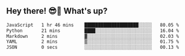 ## Hey there! 😎👋 What's up?

<!--START_SECTION:waka-->

```txt
JavaScript   1 hr 46 mins    ████████████████████░░░░░   80.05 %
Python       21 mins         ████░░░░░░░░░░░░░░░░░░░░░   16.04 %
Markdown     2 mins          ▓░░░░░░░░░░░░░░░░░░░░░░░░   02.03 %
YAML         2 mins          ▒░░░░░░░░░░░░░░░░░░░░░░░░   01.75 %
JSON         0 secs          ░░░░░░░░░░░░░░░░░░░░░░░░░   00.13 %
```

<!--END_SECTION:waka-->
